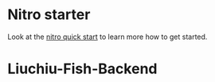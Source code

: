 # Nitro starter

Look at the [nitro quick start](https://nitro.unjs.io/guide#quick-start) to learn more how to get started.
# Liuchiu-Fish-Backend
